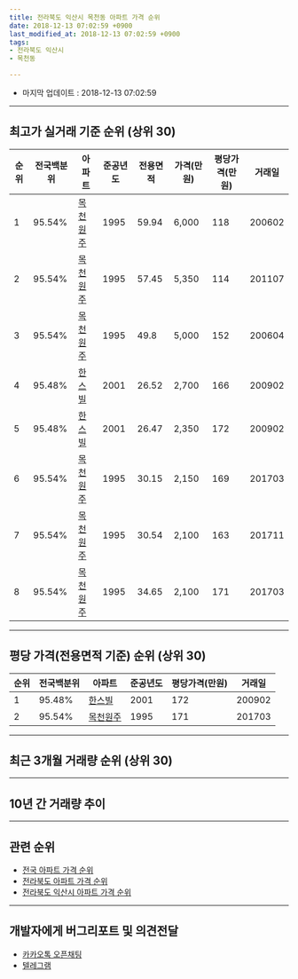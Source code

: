 ```yaml
---
title: 전라북도 익산시 목천동 아파트 가격 순위
date: 2018-12-13 07:02:59 +0900
last_modified_at: 2018-12-13 07:02:59 +0900
tags:
- 전라북도 익산시
- 목천동

---
```


* 마지막 업데이트 : 2018-12-13 07:02:59

---

## 최고가 실거래 기준 순위 (상위 30)


|순위|전국백분위|아파트|준공년도|전용면적|가격(만원)|평당가격(만원)|거래일|
|---|---|---|---|---|---|---|---|
|1|95.54%|[목천원주](https://search.naver.com/search.naver?query=%EC%A0%84%EB%9D%BC%EB%B6%81%EB%8F%84+%EC%9D%B5%EC%82%B0%EC%8B%9C+%EB%AA%A9%EC%B2%9C%EB%8F%99+%EB%AA%A9%EC%B2%9C%EC%9B%90%EC%A3%BC)|1995|59.94|6,000|118|200602|
|2|95.54%|[목천원주](https://search.naver.com/search.naver?query=%EC%A0%84%EB%9D%BC%EB%B6%81%EB%8F%84+%EC%9D%B5%EC%82%B0%EC%8B%9C+%EB%AA%A9%EC%B2%9C%EB%8F%99+%EB%AA%A9%EC%B2%9C%EC%9B%90%EC%A3%BC)|1995|57.45|5,350|114|201107|
|3|95.54%|[목천원주](https://search.naver.com/search.naver?query=%EC%A0%84%EB%9D%BC%EB%B6%81%EB%8F%84+%EC%9D%B5%EC%82%B0%EC%8B%9C+%EB%AA%A9%EC%B2%9C%EB%8F%99+%EB%AA%A9%EC%B2%9C%EC%9B%90%EC%A3%BC)|1995|49.8|5,000|152|200604|
|4|95.48%|[한스빌](https://search.naver.com/search.naver?query=%EC%A0%84%EB%9D%BC%EB%B6%81%EB%8F%84+%EC%9D%B5%EC%82%B0%EC%8B%9C+%EB%AA%A9%EC%B2%9C%EB%8F%99+%ED%95%9C%EC%8A%A4%EB%B9%8C)|2001|26.52|2,700|166|200902|
|5|95.48%|[한스빌](https://search.naver.com/search.naver?query=%EC%A0%84%EB%9D%BC%EB%B6%81%EB%8F%84+%EC%9D%B5%EC%82%B0%EC%8B%9C+%EB%AA%A9%EC%B2%9C%EB%8F%99+%ED%95%9C%EC%8A%A4%EB%B9%8C)|2001|26.47|2,350|172|200902|
|6|95.54%|[목천원주](https://search.naver.com/search.naver?query=%EC%A0%84%EB%9D%BC%EB%B6%81%EB%8F%84+%EC%9D%B5%EC%82%B0%EC%8B%9C+%EB%AA%A9%EC%B2%9C%EB%8F%99+%EB%AA%A9%EC%B2%9C%EC%9B%90%EC%A3%BC)|1995|30.15|2,150|169|201703|
|7|95.54%|[목천원주](https://search.naver.com/search.naver?query=%EC%A0%84%EB%9D%BC%EB%B6%81%EB%8F%84+%EC%9D%B5%EC%82%B0%EC%8B%9C+%EB%AA%A9%EC%B2%9C%EB%8F%99+%EB%AA%A9%EC%B2%9C%EC%9B%90%EC%A3%BC)|1995|30.54|2,100|163|201711|
|8|95.54%|[목천원주](https://search.naver.com/search.naver?query=%EC%A0%84%EB%9D%BC%EB%B6%81%EB%8F%84+%EC%9D%B5%EC%82%B0%EC%8B%9C+%EB%AA%A9%EC%B2%9C%EB%8F%99+%EB%AA%A9%EC%B2%9C%EC%9B%90%EC%A3%BC)|1995|34.65|2,100|171|201703|


---

## 평당 가격(전용면적 기준) 순위 (상위 30)


|순위|전국백분위|아파트|준공년도|평당가격(만원)|거래일|
|---|---|---|---|---|---|
|1|95.48%|[한스빌](https://search.naver.com/search.naver?query=%EC%A0%84%EB%9D%BC%EB%B6%81%EB%8F%84+%EC%9D%B5%EC%82%B0%EC%8B%9C+%EB%AA%A9%EC%B2%9C%EB%8F%99+%ED%95%9C%EC%8A%A4%EB%B9%8C)|2001|172|200902|
|2|95.54%|[목천원주](https://search.naver.com/search.naver?query=%EC%A0%84%EB%9D%BC%EB%B6%81%EB%8F%84+%EC%9D%B5%EC%82%B0%EC%8B%9C+%EB%AA%A9%EC%B2%9C%EB%8F%99+%EB%AA%A9%EC%B2%9C%EC%9B%90%EC%A3%BC)|1995|171|201703|


---

## 최근 3개월 거래량 순위 (상위 30)


<div style="width:100%;">
    <canvas id="deal_count_ranking" height="250"></canvas>
</div>


<script>
new Chart(document.getElementById("deal_count_ranking"), {
    type: 'horizontalBar',
    data: {
        labels: ['목천원주', '한스빌'],
        datasets: [{
            label: '실거래 수',
            data: [6, 2],
            borderColor: "rgba(255, 0, 128, 1)",
            backgroundColor: "rgba(255, 0, 128, 0.5)",
            fill: false,
        }]
    },
    options: {
        responsive: true,
        title: {
            display: true,
            text: '최근 3개월 거래량 순위'
        },
        tooltips: {
            mode: 'index',
            intersect: false,
            callbacks: {
                title: function(tooltipItems, data) {
                    return "실거래 수:";
                },
                label: function(tooltipItem, data) {
                    return data.labels[tooltipItem.index] + ": " + tooltipItem.xLabel;
                }
            }
        },
        hover: {
            mode: 'nearest',
            intersect: true
        },
        scales: {
            xAxes: [{
                display: true,
                scaleLabel: {
                    display: true,
                    labelString: '실거래 수'
                },
                ticks: {
                    suggestedMin: 0,
                }
            }],
            yAxes: [{
                display: true,
                ticks: {
                    autoSkip: false,
                    callback: function(value, index, values) {
                        if (value.length > 15)
                            return value.substr(0, 13) + "...";
                        else
                            return value;
                    }
                },
                scaleLabel: {
                    display: false,
                }
            }]
        }
    }
});

</script>


---

## 10년 간 거래량 추이


<div style="width:100%;">
    <canvas id="deal_progress" height="250"></canvas>
</div>

<script>
new Chart(document.getElementById("deal_progress"), {
    type: 'line',
    data: {
        labels: ['200812','200901','200902','200903','200904','200905','200906','200907','200908','200909','200910','200911','200912','201001','201002','201003','201004','201005','201006','201007','201008','201009','201010','201011','201012','201101','201102','201103','201104','201105','201106','201107','201108','201109','201110','201111','201112','201201','201202','201203','201204','201205','201206','201207','201208','201209','201210','201211','201212','201301','201302','201303','201304','201305','201306','201307','201308','201309','201310','201311','201312','201401','201402','201403','201404','201405','201406','201407','201408','201409','201410','201411','201412','201501','201502','201503','201504','201505','201506','201507','201508','201509','201510','201511','201512','201601','201602','201603','201604','201605','201606','201607','201608','201609','201610','201611','201612','201701','201702','201703','201704','201705','201706','201707','201708','201709','201710','201711','201712','201801','201802','201803','201804','201805','201806','201807','201808','201809','201810','201811','201812'],
        datasets: [{
            label: '실거래 수',
            pointRadius: 1,
            data: [4, 3, 36, 4, 6, 8, 10, 5, 7, 3, 1, 1, 6, 2, 4, 2, 4, 2, 4, 1, 4, 0, 2, 2, 4, 0, 1, 4, 26, 10, 2, 3, 4, 7, 7, 3, 11, 6, 1, 1, 5, 0, 2, 2, 1, 4, 2, 0, 3, 2, 1, 2, 1, 2, 6, 0, 1, 5, 4, 0, 3, 1, 0, 1, 1, 2, 0, 3, 0, 1, 2, 0, 1, 1, 1, 0, 3, 4, 2, 0, 0, 2, 1, 0, 6, 1, 2, 1, 0, 4, 2, 2, 3, 1, 0, 3, 1, 1, 3, 4, 7, 0, 2, 2, 8, 5, 3, 2, 1, 1, 2, 3, 2, 1, 2, 1, 2, 0, 3, 5, 0],
            borderColor: "rgba(255, 201, 14, 1)",
            backgroundColor: "rgba(255, 201, 14, 0.5)",
            fill: true,
        }]
    },
    options: {
        responsive: true,
        title: {
            display: true,
            text: '10년간 거래량 추이'
        },
        tooltips: {
            mode: 'index',
            intersect: false,
        },
        hover: {
            mode: 'nearest',
            intersect: true
        },
        scales: {
            xAxes: [{
                display: true,
                scaleLabel: {
                    display: true,
                    labelString: '년/월'
                }
            }],
            yAxes: [{
                display: true,
                ticks: {
                    suggestedMin: 0,
                },
                scaleLabel: {
                    display: true,
                    labelString: '실거래 수'
                }
            }]
        }
    }
});

</script>


---

## 관련 순위

- [전국 아파트 가격 순위](https://inasie.github.io/apt-ranking/전국)
- [전라북도 아파트 가격 순위](https://inasie.github.io/apt-ranking/전라북도)
- [전라북도 익산시 아파트 가격 순위](https://inasie.github.io/apt-ranking/전라북도-익산시)


---

## 개발자에게 버그리포트 및 의견전달

- [카카오톡 오픈채팅](https://open.kakao.com/o/gLJUAP4)
- [텔레그램](https://t.me/inasie)

